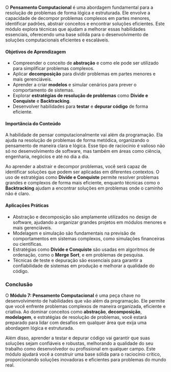 O **Pensamento Computacional** é uma abordagem fundamental para a resolução de problemas de forma lógica e estruturada. Ele envolve a capacidade de decompor problemas complexos em partes menores, identificar padrões, abstrair conceitos e encontrar soluções eficientes. Este módulo explora técnicas que ajudam a melhorar essas habilidades essenciais, oferecendo uma base sólida para o desenvolvimento de soluções computacionais eficientes e escaláveis.

#### Objetivos de Aprendizagem
- Compreender o conceito de **abstração** e como ele pode ser utilizado para simplificar problemas complexos.
- Aplicar **decomposição** para dividir problemas em partes menores e mais gerenciáveis.
- Aprender a criar **modelos** e simular cenários para prever o comportamento de sistemas.
- Explorar **estratégias de resolução de problemas** como **Divide e Conquiste** e **Backtracking**.
- Desenvolver habilidades para **testar** e **depurar código** de forma eficiente.

#### Importância do Conteúdo
A habilidade de pensar computacionalmente vai além da programação. Ela ajuda na resolução de problemas de forma metódica, organizando o pensamento de maneira clara e lógica. Esse tipo de raciocínio é valioso não só no desenvolvimento de software, mas também em áreas como ciência, engenharia, negócios e até no dia a dia.

Ao aprender a abstrair e decompor problemas, você será capaz de identificar soluções que podem ser aplicadas em diferentes contextos. O uso de estratégias como **Divide e Conquiste** permite resolver problemas grandes e complexos de forma mais eficiente, enquanto técnicas como o **Backtracking** ajudam a encontrar soluções em problemas onde o caminho não é claro.

#### Aplicações Práticas
- Abstração e decomposição são amplamente utilizados no design de software, ajudando a organizar grandes projetos em módulos menores e mais gerenciáveis.
- Modelagem e simulação são fundamentais na previsão de comportamentos em sistemas complexos, como simulações financeiras ou científicas.
- Estratégias como **Divide e Conquiste** são usadas em algoritmos de ordenação, como o **Merge Sort**, e em problemas de pesquisa.
- Técnicas de teste e depuração são essenciais para garantir a confiabilidade de sistemas em produção e melhorar a qualidade do código.
### Conclusão

O **Módulo 7: Pensamento Computacional** é uma peça chave no desenvolvimento de habilidades que vão além da programação. Ele permite que você enfrente problemas complexos de maneira organizada, eficiente e criativa. Ao dominar conceitos como **abstração**, **decomposição**, **modelagem**, e estratégias de resolução de problemas, você estará preparado para lidar com desafios em qualquer área que exija uma abordagem lógica e estruturada. 

Além disso, aprender a testar e depurar código vai garantir que suas soluções sejam confiáveis e robustas, melhorando a qualidade do seu trabalho como desenvolvedor ou profissional em qualquer campo. Este módulo ajudará você a construir uma base sólida para o raciocínio crítico, proporcionando soluções inovadoras e eficientes para problemas do mundo real.